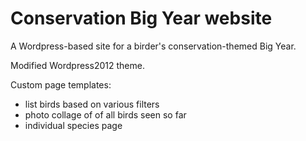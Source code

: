 Conservation Big Year website
=============================

A Wordpress-based site for a birder's conservation-themed Big Year.

Modified Wordpress2012 theme.

Custom page templates:
* list birds based on various filters
* photo collage of of all birds seen so far
* individual species page
